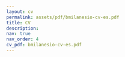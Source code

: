 ```yaml
---
layout: cv
permalink: assets/pdf/bmilanesio-cv-es.pdf
title: CV
description: 
nav: true
nav_order: 4
cv_pdf: bmilanesio-cv-es.pdf
---
```

